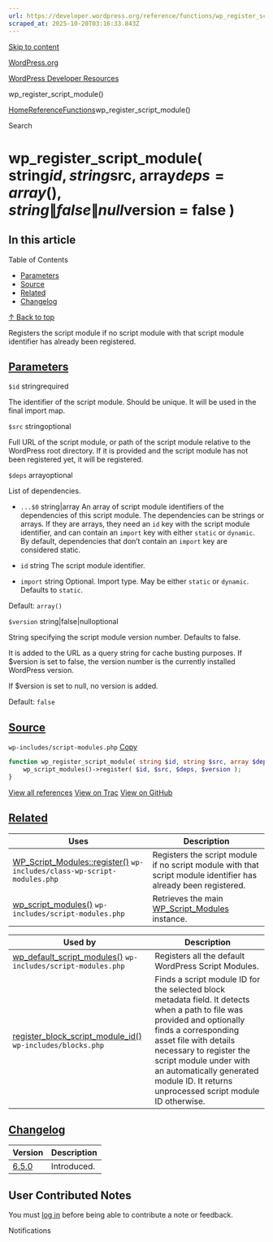 ```yaml
---
url: https://developer.wordpress.org/reference/functions/wp_register_script_module
scraped_at: 2025-10-20T03:16:33.843Z
---
```


[Skip to content](https://developer.wordpress.org/reference/functions/wp_register_script_module/#wp--skip-link--target)

[WordPress.org](https://wordpress.org/)

[WordPress Developer Resources](https://developer.wordpress.org/)

wp\_register\_script\_module()


[Home](https://developer.wordpress.org/)[Reference](https://developer.wordpress.org/reference/)[Functions](https://developer.wordpress.org/reference/functions/)wp\_register\_script\_module()

Search

# wp\_register\_script\_module( string$id, string$src, array$deps = array(), string\|false\|null$version = false )

## In this article

Table of Contents

- [Parameters](https://developer.wordpress.org/reference/functions/wp_register_script_module/#parameters)
- [Source](https://developer.wordpress.org/reference/functions/wp_register_script_module/#source)
- [Related](https://developer.wordpress.org/reference/functions/wp_register_script_module/#related)
- [Changelog](https://developer.wordpress.org/reference/functions/wp_register_script_module/#changelog)

[↑ Back to top](https://developer.wordpress.org/reference/functions/wp_register_script_module/#wp--skip-link--target)

Registers the script module if no script module with that script module identifier has already been registered.

## [Parameters](https://developer.wordpress.org/reference/functions/wp_register_script_module/\#parameters)

`$id` stringrequired

The identifier of the script module. Should be unique. It will be used in the final import map.

`$src` stringoptional

Full URL of the script module, or path of the script module relative to the WordPress root directory. If it is provided and the script module has not been registered yet, it will be registered.

`$deps` arrayoptional

List of dependencies.

- `...$0` string\|array
An array of script module identifiers of the dependencies of this script module. The dependencies can be strings or arrays. If they are arrays, they need an `id` key with the script module identifier, and can contain an `import` key with either `static` or `dynamic`. By default, dependencies that don’t contain an `import` key are considered static.

- `id` string
The script module identifier.

- `import` string
Optional. Import type. May be either `static` or `dynamic`. Defaults to `static`.


Default: `array()`

`$version` string\|false\|nulloptional

String specifying the script module version number. Defaults to false.

It is added to the URL as a query string for cache busting purposes. If $version is set to false, the version number is the currently installed WordPress version.

If $version is set to null, no version is added.

Default: `false`

## [Source](https://developer.wordpress.org/reference/functions/wp_register_script_module/\#source)

`wp-includes/script-modules.php`
[Copy](https://developer.wordpress.org/reference/functions/wp_register_script_module/#)

```php
function wp_register_script_module( string $id, string $src, array $deps = array(), $version = false ) {
	wp_script_modules()->register( $id, $src, $deps, $version );
}

```

[View all references](https://developer.wordpress.org/reference/files/wp-includes/script-modules.php/) [View on Trac](https://core.trac.wordpress.org/browser/tags/6.8.3/src/wp-includes/script-modules.php#L64) [View on GitHub](https://github.com/WordPress/wordpress-develop/blob/6.8.3/src/wp-includes/script-modules.php#L64-L66)

## [Related](https://developer.wordpress.org/reference/functions/wp_register_script_module/\#related)

| Uses | Description |
| --- | --- |
| [WP\_Script\_Modules::register()](https://developer.wordpress.org/reference/classes/wp_script_modules/register/) `wp-includes/class-wp-script-modules.php` | Registers the script module if no script module with that script module identifier has already been registered. |
| [wp\_script\_modules()](https://developer.wordpress.org/reference/functions/wp_script_modules/) `wp-includes/script-modules.php` | Retrieves the main [WP\_Script\_Modules](https://developer.wordpress.org/reference/classes/wp_script_modules/) instance. |

| Used by | Description |
| --- | --- |
| [wp\_default\_script\_modules()](https://developer.wordpress.org/reference/functions/wp_default_script_modules/) `wp-includes/script-modules.php` | Registers all the default WordPress Script Modules. |
| [register\_block\_script\_module\_id()](https://developer.wordpress.org/reference/functions/register_block_script_module_id/) `wp-includes/blocks.php` | Finds a script module ID for the selected block metadata field. It detects when a path to file was provided and optionally finds a corresponding asset file with details necessary to register the script module under with an automatically generated module ID. It returns unprocessed script module ID otherwise. |

## [Changelog](https://developer.wordpress.org/reference/functions/wp_register_script_module/\#changelog)

| Version | Description |
| --- | --- |
| [6.5.0](https://developer.wordpress.org/reference/since/6.5.0/) | Introduced. |

## User Contributed Notes

You must [log in](https://login.wordpress.org/?redirect_to=https%3A%2F%2Fdeveloper.wordpress.org%2Freference%2Ffunctions%2Fwp_register_script_module%2F) before being able to contribute a note or feedback.

Notifications